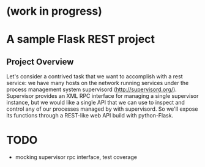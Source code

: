 # (work in progress)

# A sample Flask REST project

## Project Overview

Let's consider a contrived task that we want to accomplish with a rest service:  we have many hosts on the network
running services under the process management system supervisord (http://supervisord.org/).  Supervisor provides an XML
RPC interface for managing a single supervisor instance, but we would like a single API that we can use to inspect and
control any of our processes managed by with supervisord.  So we'll expose its functions through a REST-like web API
build with python-Flask.

# TODO

 * mocking supervisor rpc interface, test coverage
